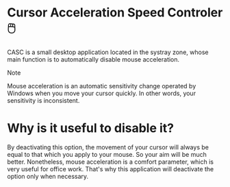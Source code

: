 # Cursor Acceleration Speed Controler 🖱️

CASC is a small desktop application located in the systray zone, whose main function is to automatically disable mouse acceleration.

> [!NOTE]
> Mouse acceleration is an automatic sensitivity change operated by Windows when you move your cursor quickly. In other words, your sensitivity is inconsistent.

# Why is it useful to disable it?
By deactivating this option, the movement of your cursor will always be equal to that which you apply to your mouse. So your aim will be much better.
Nonetheless, mouse acceleration is a comfort parameter, which is very useful for office work. That's why this application will deactivate the option only when necessary. 


